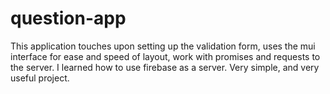 # question-app
This application touches upon setting up the validation form, uses the mui interface for ease and speed of layout, work with promises and requests to the server. I learned how to use firebase as a server. Very simple, and very useful project.
